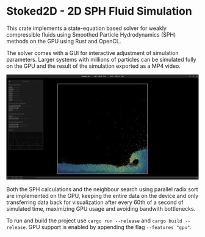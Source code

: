 # Stoked2D - 2D SPH Fluid Simulation

This crate implements a state-equation based solver for weakly compressible fluids using Smoothed Particle Hydrodynamics (SPH) methods on the GPU using Rust and OpenCL. 


The solver comes with a GUI for interactive adjustment of simulation parameters. Larger systems with millions of particles can be simulated fully on the GPU and the result of the simulation exported as a MP4 video. 


![Screenshot of the GUI](/screenshot.png)

Both the SPH calculations and the neighbour search using parallel radix sort are implemented on the GPU, keeping the entire data on the device and only transferring data back for visualization after every 60th of a second of simulated time, maximizing GPU usage and avoiding bandwith bottlenecks.




To run and build the project use `cargo run --release` and `cargo build --release`.
GPU support is enabled by appending the flag `--features "gpu"`.